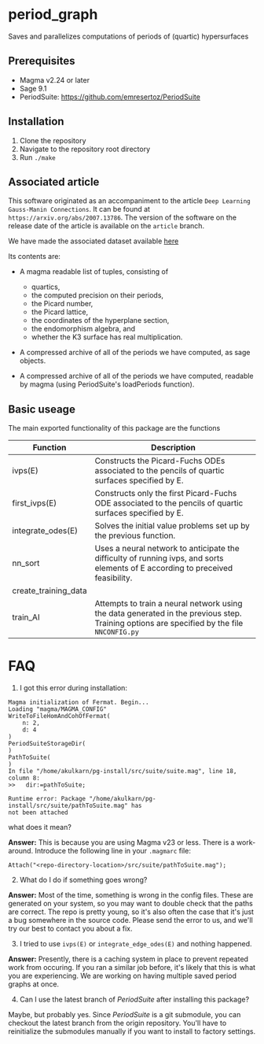 # period_graph
Saves and parallelizes computations of periods of (quartic) hypersurfaces

## Prerequisites
- Magma v2.24 or later
- Sage 9.1
- PeriodSuite: https://github.com/emresertoz/PeriodSuite

## Installation
1) Clone the repository
2) Navigate to the repository root directory
3) Run `./make`

## Associated article
This software originated as an accompaniment to the article `Deep Learning Gauss-Manin Connections`. It can be found at `https://arxiv.org/abs/2007.13786`. The version of the software on the release date of the article is available on the `article` branch.

We have made the associated dataset available [here](https://www.dropbox.com/sh/a9dq3wa6dr61ahf/AADfn1L1QYZ5-ajDUrxISsnBa?dl=0)

Its contents are:
- A magma readable list of tuples, consisting of
  - quartics,
  - the computed precision on their periods,
  - the Picard number,
  - the Picard lattice,
  - the coordinates of the hyperplane section,
  - the endomorphism algebra, and
  - whether the K3 surface has real multiplication.

- A compressed archive of all of the periods we have computed, as sage objects.

- A compressed archive of all of the periods we have computed, readable by magma (using PeriodSuite's loadPeriods function).

## Basic useage
The main exported functionality of this package are the functions

Function     | Description
------------ | -------------
ivps(E)              | Constructs the Picard-Fuchs ODEs associated to the pencils of quartic surfaces specified by E.
first_ivps(E)        | Constructs only the first Picard-Fuchs ODE associated to the pencils of quartic surfaces specified by E.
integrate_odes(E)    | Solves the initial value problems set up by the previous function.
nn_sort              | Uses a neural network to anticipate the difficulty of running ivps, and sorts elements of E according to preceived feasibility.
create_training_data | 
train_AI             | Attempts to train a neural network using the data generated in the previous step. Training options are specified by the file `NNCONFIG.py`

# FAQ

1. I got this error during installation:
```
Magma initialization of Fermat. Begin...
Loading "magma/MAGMA_CONFIG"
WriteToFileHomAndCohOfFermat(
    n: 2,
    d: 4
)
PeriodSuiteStorageDir(
)
PathToSuite(
)
In file "/home/akulkarn/pg-install/src/suite/suite.mag", line 18, column 8:
>>   dir:=pathToSuite;
          ^
Runtime error: Package "/home/akulkarn/pg-install/src/suite/pathToSuite.mag" has
not been attached
```
what does it mean?

**Answer:** This is because you are using Magma v23 or less. There is a work-around. Introduce the following line in your `.magmarc` file:
```
Attach("<repo-directory-location>/src/suite/pathToSuite.mag");
```

2. What do I do if something goes wrong?

**Answer:** Most of the time, something is wrong in the config files. These are generated on your system, so you may want to double check that the paths are correct. The repo is pretty young, so it's also often the case that it's just a bug somewhere in the source code. Please send the error to us, and we'll try our best to contact you about a fix.

3. I tried to use `ivps(E)` or `integrate_edge_odes(E)` and nothing happened.

**Answer:**  Presently, there is a caching system in place to prevent repeated work from occuring. If you ran a similar job before, it's likely that this is what you are experiencing. We are working on having multiple saved period graphs at once.

4. Can I use the latest branch of *PeriodSuite* after installing this package?

Maybe, but probably yes. Since *PeriodSuite* is a git submodule, you can checkout the latest branch from the origin repository. You'll have to reinitialize the submodules manually if you want to install to factory settings.

